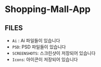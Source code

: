 # Shopping-Mall-App
## FILES

- `Ai` : Ai 파일들이 있습니다
- `PSD`: PSD 파일들이 있습니다
- `SCREENSHOTS`: 스크린샷이 저장되어 있습니다
- `Icons`: 아이콘이 저장되어 있습니다
